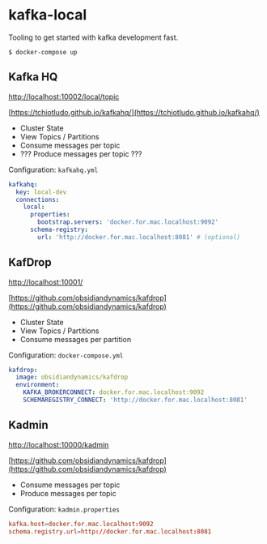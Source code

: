 # kafka-local

Tooling to get started with kafka development fast.

`$ docker-compose up`

## Kafka HQ

[http://localhost:10002/local/topic](http://localhost:10002/local/topic)

[https://tchiotludo.github.io/kafkahq/](https://tchiotludo.github.io/kafkahq/)

- Cluster State
- View Topics / Partitions
- Consume messages per topic
- ??? Produce messages per topic ???

Configuration: `kafkahq.yml`

```yaml
kafkahq:
  key: local-dev
  connections:
    local:
      properties:
        bootstrap.servers: 'docker.for.mac.localhost:9092'
      schema-registry:
        url: 'http://docker.for.mac.localhost:8081' # (optional)
```

## KafDrop

[http://localhost:10001/](http://localhost:10001/)

[https://github.com/obsidiandynamics/kafdrop](https://github.com/obsidiandynamics/kafdrop)

- Cluster State
- View Topics / Partitions
- Consume messages per partition

Configuration: `docker-compose.yml`

```yaml
kafdrop:
  image: obsidiandynamics/kafdrop
  environment:
    KAFKA_BROKERCONNECT: docker.for.mac.localhost:9092
    SCHEMAREGISTRY_CONNECT: 'http://docker.for.mac.localhost:8081'
```

## Kadmin

[http://localhost:10000/kadmin](http://localhost:10000/kadmin)

[https://github.com/obsidiandynamics/kafdrop](https://github.com/obsidiandynamics/kafdrop)

- Consume messages per topic
- Produce messages per topic

Configuration: `kadmin.properties`

```conf
kafka.host=docker.for.mac.localhost:9092
schema.registry.url=http://docker.for.mac.localhost:8081
```
